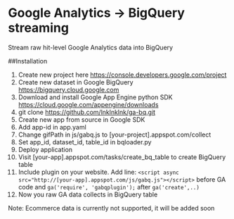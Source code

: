 # Google Analytics -> BigQuery streaming
Stream raw hit-level Google Analytics data into BigQuery

##Installation

1. Create new project here https://console.developers.google.com/project
1. Create new dataset in Google BigQuery https://bigquery.cloud.google.com
1. Download and install Google App Engine python SDK https://cloud.google.com/appengine/downloads
1. git clone https://github.com/lnklnklnk/ga-bq.git
1. Create new app from source in Google SDK
1. Add app-id in app.yaml
1. Change gifPath in js/gabq.js to [your-project].appspot.com/collect
1. Set app_id, dataset_id, table_id in bqloader.py
1. Deploy application
1. Visit [your-app].appspot.com/tasks/create_bq_table to create BigQuery table
1. Include plugin on your website. Add line:  <code>&lt;script async src="http://[your-app].appspot.com/js/gabq.js"&gt;&lt;/script&gt;</code> before GA code and <code>ga('require', 'gabqplugin');</code> after <code>ga('create',..)</code>
1. Now you raw GA data collects in BigQuery table

Note: Ecommerce data is currently not supported, it will be added soon
